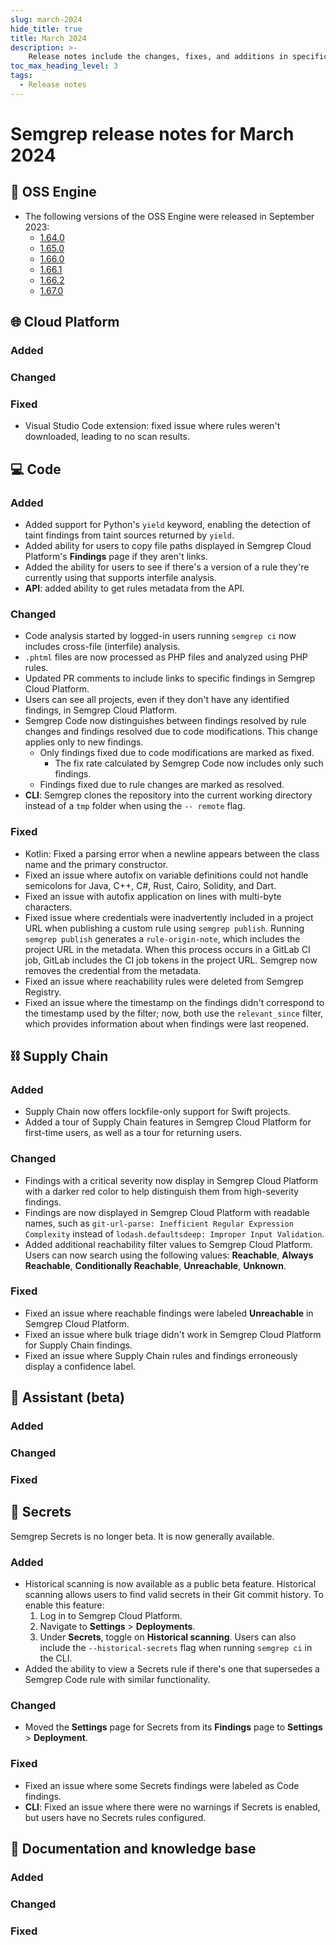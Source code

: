 ```yaml
---
slug: march-2024
hide_title: true
title: March 2024
description: >-
    Release notes include the changes, fixes, and additions in specific versions of Semgrep.
toc_max_heading_level: 3
tags:
  - Release notes
---
```


# Semgrep release notes for March 2024

## 🔧 OSS Engine

* The following versions of the OSS Engine were released in September 2023:
  * [<i class="fas fa-external-link fa-xs"></i>1.64.0](https://github.com/semgrep/semgrep/releases/tag/v1.64.0)
  * [<i class="fas fa-external-link fa-xs"></i>1.65.0](https://github.com/semgrep/semgrep/releases/tag/v1.65.0)
  * [<i class="fas fa-external-link fa-xs"></i>1.66.0](https://github.com/semgrep/semgrep/releases/tag/v1.66.0)
  * [<i class="fas fa-external-link fa-xs"></i>1.66.1](https://github.com/semgrep/semgrep/releases/tag/v1.66.1)
  * [<i class="fas fa-external-link fa-xs"></i>1.66.2](https://github.com/semgrep/semgrep/releases/tag/v1.66.2)
  * [<i class="fas fa-external-link fa-xs"></i>1.67.0](https://github.com/semgrep/semgrep/releases/tag/v1.67.0)


## 🌐 Cloud Platform

### Added

### Changed

### Fixed

- Visual Studio Code extension: fixed issue where rules weren't downloaded, leading to no scan results.

## 💻 Code

### Added

- Added support for Python's `yield` keyword, enabling the detection of taint findings from taint sources returned by `yield`.
- Added ability for users to copy file paths displayed in Semgrep Cloud Platform's **Findings** page if they aren't links.
- Added the ability for users to see if there's a version of a rule they're currently using that supports interfile analysis.
- **API**: added ability to get rules metadata from the API.

### Changed

- Code analysis started by logged-in users running `semgrep ci` now includes cross-file (interfile) analysis.
- `.phtml` files are now processed as PHP files and analyzed using PHP rules.
- Updated PR comments to include links to specific findings in Semgrep Cloud Platform.
- Users can see all projects, even if they don't have any identified findings, in Semgrep Cloud Platform.
- Semgrep Code now distinguishes between findings resolved by rule changes and findings resolved due to code modifications. This change applies only to new findings.
  - Only findings fixed due to code modifications are marked as fixed.
    - The fix rate calculated by Semgrep Code now includes only such findings.
  - Findings fixed due to rule changes are marked as resolved.
- **CLI**: Semgrep clones the repository into the current working directory instead of a `tmp` folder when using the `-- remote` flag.

### Fixed

- Kotlin: Fixed a parsing error when a newline appears between the class name and the primary constructor.
- Fixed an issue where autofix on variable definitions could not handle semicolons for Java, C++, C#, Rust, Cairo, Solidity, and Dart.
- Fixed an issue with autofix application on lines with multi-byte characters.
- Fixed issue where credentials were inadvertently included in a project URL when publishing a custom rule using `semgrep publish`. Running `semgrep publish` generates a `rule-origin-note`, which includes the project URL in the metadata. When this process occurs in a GitLab CI job, GitLab includes the CI job tokens in the project URL. Semgrep now removes the credential from the metadata.
- Fixed an issue where reachability rules were deleted from Semgrep Registry.
- Fixed an issue where the timestamp on the findings didn't correspond to the timestamp used by the filter; now, both use the `relevant_since` filter, which provides information about when findings were last reopened.

## ⛓️ Supply Chain

### Added

- Supply Chain now offers lockfile-only support for Swift projects.
- Added a tour of Supply Chain features in Semgrep Cloud Platform for first-time users, as well as a tour for returning users.

### Changed

- Findings with a critical severity now display in Semgrep Cloud Platform with a darker red color to help distinguish them from high-severity findings.
- Findings are now displayed in Semgrep Cloud Platform with readable names, such as `git-url-parse: Inefficient Regular Expression Complexity` instead of `lodash.defaultsdeep: Improper Input Validation`.
- Added additional reachability filter values to Semgrep Cloud Platform. Users can now search using the following values: **Reachable**, **Always Reachable**, **Conditionally Reachable**, **Unreachable**, **Unknown**.

### Fixed

- Fixed an issue where reachable findings were labeled **Unreachable** in Semgrep Cloud Platform.
- Fixed an issue where bulk triage didn't work in Semgrep Cloud Platform for Supply Chain findings.
- Fixed an issue where Supply Chain rules and findings erroneously display a confidence label.

## 🤖 Assistant (beta)

### Added

### Changed

### Fixed

## 🔐 Secrets

Semgrep Secrets is no longer beta. It is now generally available.

### Added

- Historical scanning is now available as a public beta feature. Historical scanning allows users to find valid secrets in their Git commit history. To enable this feature:
    1. Log in to Semgrep Cloud Platform.
    2. Navigate to **Settings** > **Deployments**.
    3. Under **Secrets**, toggle on **Historical scanning**.
  Users can also include the `--historical-secrets` flag when running `semgrep ci` in the CLI.
- Added the ability to view a Secrets rule if there's one that supersedes a Semgrep Code rule with similar functionality.

### Changed

- Moved the **Settings** page for Secrets from its **Findings** page to **Settings** > **Deployment**.

### Fixed

- Fixed an issue where some Secrets findings were labeled as Code findings.
- **CLI**: Fixed an issue where there were no warnings if Secrets is enabled, but users have no Secrets rules configured.

## 📝 Documentation and knowledge base

### Added

### Changed

### Fixed
